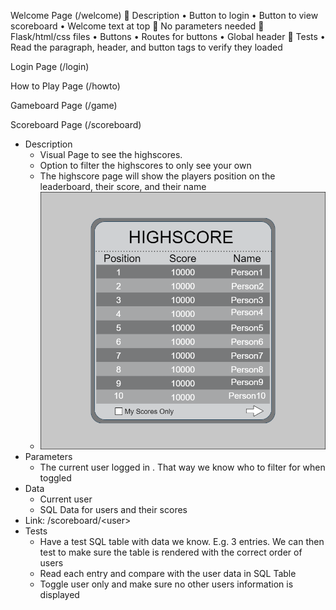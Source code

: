 Welcome Page (/welcome)
 Description
• Button to login
• Button to view scoreboard
• Welcome text at top
 No parameters needed
 Flask/html/css files
• Buttons
• Routes for buttons
• Global header
 Tests
• Read the paragraph, header, and button tags to verify they loaded

Login Page (/login)

How to Play Page (/howto)

Gameboard Page (/game)

Scoreboard Page (/scoreboard)

  - Description 
    - Visual Page to see the highscores.
    - Option to filter the highscores to only see your own
    - The highscore page will show the players position on the leaderboard, their score, and their name
    - ![Scoreboard](Img/Scoreboard.png? "Scoreboard")
  - Parameters
    - The current user logged in <user>. That way we know who to filter for when toggled 
  - Data 
    - Current user
    - SQL Data for users and their scores
  - Link: /scoreboard/\<user\>
  - Tests
    - Have a test SQL table with data we know. E.g. 3 entries. We can then test to make sure the table is rendered with the correct order of users
    - Read each entry and compare with the user data in SQL Table
    - Toggle user only and make sure no other users information is displayed
